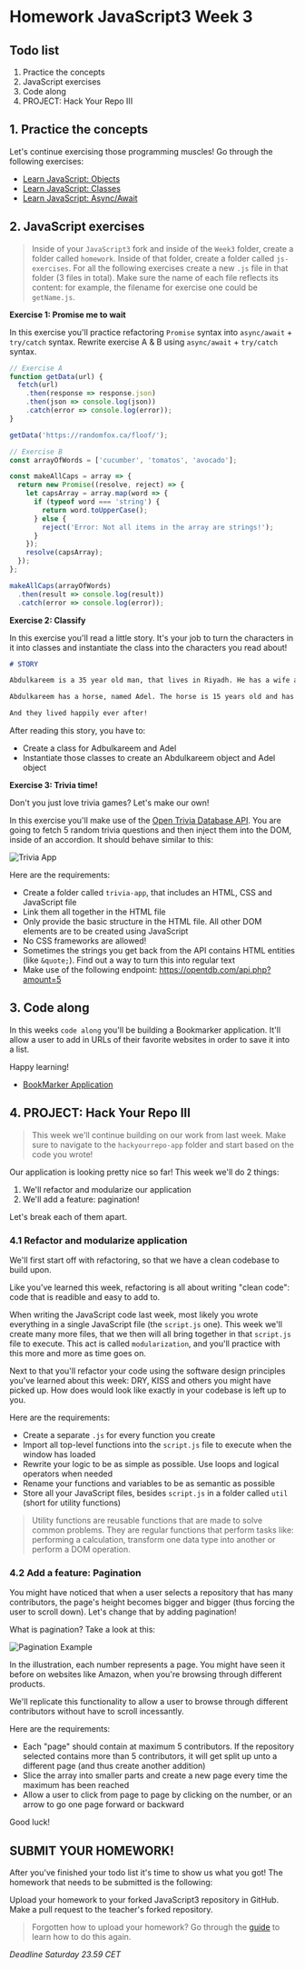 # Homework JavaScript3 Week 3

## **Todo list**

1. Practice the concepts
2. JavaScript exercises
3. Code along
4. PROJECT: Hack Your Repo III

## **1. Practice the concepts**

Let's continue exercising those programming muscles! Go through the following exercises:

- [Learn JavaScript: Objects](https://www.codecademy.com/learn/introduction-to-javascript/modules/learn-javascript-objects)
- [Learn JavaScript: Classes](https://www.codecademy.com/learn/introduction-to-javascript/modules/learn-javascript-classes)
- [Learn JavaScript: Async/Await](https://www.codecademy.com/learn/introduction-to-javascript/modules/asynch-js)

## **2. JavaScript exercises**

> Inside of your `JavaScript3` fork and inside of the `Week3` folder, create a folder called `homework`. Inside of that folder, create a folder called `js-exercises`. For all the following exercises create a new `.js` file in that folder (3 files in total). Make sure the name of each file reflects its content: for example, the filename for exercise one could be `getName.js`.

**Exercise 1: Promise me to wait**

In this exercise you'll practice refactoring `Promise` syntax into `async/await` + `try/catch` syntax. Rewrite exercise A & B using `async/await` + `try/catch` syntax.

```js
// Exercise A
function getData(url) {
  fetch(url)
    .then(response => response.json)
    .then(json => console.log(json))
    .catch(error => console.log(error));
}

getData('https://randomfox.ca/floof/');

// Exercise B
const arrayOfWords = ['cucumber', 'tomatos', 'avocado'];

const makeAllCaps = array => {
  return new Promise((resolve, reject) => {
    let capsArray = array.map(word => {
      if (typeof word === 'string') {
        return word.toUpperCase();
      } else {
        reject('Error: Not all items in the array are strings!');
      }
    });
    resolve(capsArray);
  });
};

makeAllCaps(arrayOfWords)
  .then(result => console.log(result))
  .catch(error => console.log(error));
```

**Exercise 2: Classify**

In this exercise you'll read a little story. It's your job to turn the characters in it into classes and instantiate the class into the characters you read about!

```md
# STORY

Abdulkareem is a 35 year old man, that lives in Riyadh. He has a wife and 3 children. As a day job he's a construction worker, that makes houses. He likes to eat dates and smoke water pipe.

Abdulkareem has a horse, named Adel. The horse is 15 years old and has the color brown. Usually the horse eats grass or helps transport materials for Abdulkareem.

And they lived happily ever after!
```

After reading this story, you have to:

- Create a class for Adbulkareem and Adel
- Instantiate those classes to create an Abdulkareem object and Adel object

**Exercise 3: Trivia time!**

Don't you just love trivia games? Let's make our own!

In this exercise you'll make use of the [Open Trivia Database API](https://opentdb.com/). You are going to fetch 5 random trivia questions and then inject them into the DOM, inside of an accordion. It should behave similar to this:

![Trivia App](./../assets/trivia-app.gif)

Here are the requirements:

- Create a folder called `trivia-app`, that includes an HTML, CSS and JavaScript file
- Link them all together in the HTML file
- Only provide the basic structure in the HTML file. All other DOM elements are to be created using JavaScript
- No CSS frameworks are allowed!
- Sometimes the strings you get back from the API contains HTML entities (like `&quote;`). Find out a way to turn this into regular text
- Make use of the following endpoint: https://opentdb.com/api.php?amount=5

## **3. Code along**

In this weeks `code along` you'll be building a Bookmarker application. It'll allow a user to add in URLs of their favorite websites in order to save it into a list.

Happy learning!

- [BookMarker Application](https://www.youtube.com/watch?v=32qhBZacCNc)

## **4. PROJECT: Hack Your Repo III**

> This week we'll continue building on our work from last week. Make sure to navigate to the `hackyourrepo-app` folder and start based on the code you wrote!

Our application is looking pretty nice so far! This week we'll do 2 things:

1. We'll refactor and modularize our application
2. We'll add a feature: pagination!

Let's break each of them apart.

### 4.1 Refactor and modularize application

We'll first start off with refactoring, so that we have a clean codebase to build upon.

Like you've learned this week, refactoring is all about writing "clean code": code that is readible and easy to add to.

When writing the JavaScript code last week, most likely you wrote everything in a single JavaScript file (the `script.js` one). This week we'll create many more files, that we then will all bring together in that `script.js` file to execute. This act is called `modularization`, and you'll practice with this more and more as time goes on.

Next to that you'll refactor your code using the software design principles you've learned about this week: DRY, KISS and others you might have picked up. How does would look like exactly in your codebase is left up to you.

Here are the requirements:

- Create a separate `.js` for every function you create
- Import all top-level functions into the `script.js` file to execute when the window has loaded
- Rewrite your logic to be as simple as possible. Use loops and logical operators when needed
- Rename your functions and variables to be as semantic as possible
- Store all your JavaScript files, besides `script.js` in a folder called `util` (short for utility functions)

> Utility functions are reusable functions that are made to solve common problems. They are regular functions that perform tasks like: performing a calculation, transform one data type into another or perform a DOM operation.

### 4.2 Add a feature: Pagination

You might have noticed that when a user selects a repository that has many contributors, the page's height becomes bigger and bigger (thus forcing the user to scroll down). Let's change that by adding pagination!

What is pagination? Take a look at this:

![Pagination Example](https://lorisleiva.com/content/images/2020/10/laravel-pagination-with-tailwindcss.png)

In the illustration, each number represents a page. You might have seen it before on websites like Amazon, when you're browsing through different products.

We'll replicate this functionality to allow a user to browse through different contributors without have to scroll incessantly.

Here are the requirements:

- Each "page" should contain at maximum 5 contributors. If the repository selected contains more than 5 contributors, it will get split up unto a different page (and thus create another addition)
- Slice the array into smaller parts and create a new page every time the maximum has been reached
- Allow a user to click from page to page by clicking on the number, or an arrow to go one page forward or backward

Good luck!

## **SUBMIT YOUR HOMEWORK!**

After you've finished your todo list it's time to show us what you got! The homework that needs to be submitted is the following:

Upload your homework to your forked JavaScript3 repository in GitHub. Make a pull request to the teacher's forked repository.

> Forgotten how to upload your homework? Go through the [guide](../hand-in-homework-guide.md) to learn how to do this again.

_Deadline Saturday 23.59 CET_
